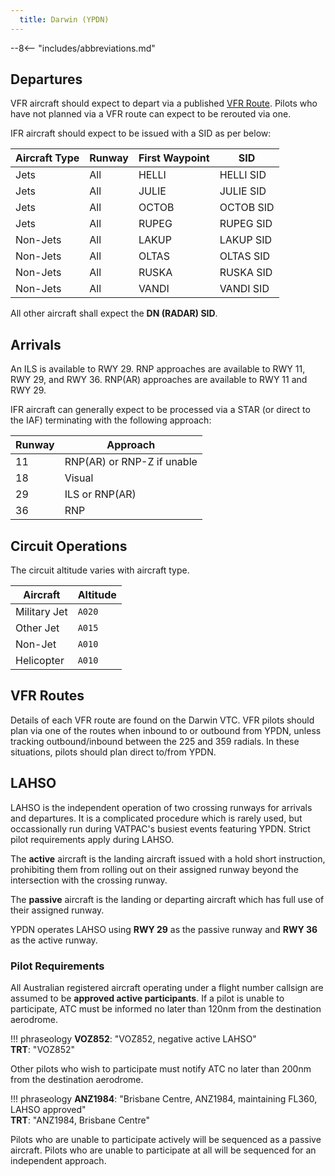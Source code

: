 ```yaml
---
  title: Darwin (YPDN)
---
```


--8<-- "includes/abbreviations.md"

## Departures
VFR aircraft should expect to depart via a published [VFR Route](#vfr-routes). Pilots who have not planned via a VFR route can expect to be rerouted via one.

IFR aircraft should expect to be issued with a SID as per below:

| Aircraft Type | Runway | First Waypoint | SID |
| --- | --- | --- | --- |
| Jets | All | HELLI | HELLI SID |
| Jets | All | JULIE | JULIE SID |
| Jets | All | OCTOB | OCTOB SID |
| Jets | All | RUPEG | RUPEG SID |
| Non-Jets | All | LAKUP | LAKUP SID |
| Non-Jets | All | OLTAS | OLTAS SID |
| Non-Jets | All | RUSKA | RUSKA SID |
| Non-Jets | All | VANDI | VANDI SID |

All other aircraft shall expect the **DN (RADAR) SID**.

## Arrivals
An ILS is available to RWY 29. RNP approaches are available to RWY 11, RWY 29, and RWY 36. RNP(AR) approaches are available to RWY 11 and RWY 29.

IFR aircraft can generally expect to be processed via a STAR (or direct to the IAF) terminating with the following approach:

| Runway | Approach |
| --- | --- |
| 11 | RNP(AR) or RNP-Z if unable |
| 18 | Visual |
| 29 | ILS or RNP(AR) |
| 36 | RNP |

## Circuit Operations
The circuit altitude varies with aircraft type.

| Aircraft | Altitude |
| --- | --- |
| Military Jet | `A020` |
| Other Jet | `A015` |
| Non-Jet | `A010` |
| Helicopter | `A010` |

## VFR Routes
Details of each VFR route are found on the Darwin VTC. VFR pilots should plan via one of the routes when inbound to or outbound from YPDN, unless tracking outbound/inbound between the 225 and 359 radials. In these situations, pilots should plan direct to/from YPDN.

## LAHSO
LAHSO is the independent operation of two crossing runways for arrivals and departures. It is a complicated procedure which is rarely used, but occassionally run during VATPAC's busiest events featuring YPDN. Strict pilot requirements apply during LAHSO.

The **active** aircraft is the landing aircraft issued with a hold short instruction, prohibiting them from rolling out on their assigned runway beyond the intersection with the crossing runway.

The **passive** aircraft is the landing or departing aircraft which has full use of their assigned runway.

YPDN operates LAHSO using **RWY 29** as the passive runway and **RWY 36** as the active runway.

### Pilot Requirements
All Australian registered aircraft operating under a flight number callsign are assumed to be **approved active participants**. If a pilot is unable to participate, ATC must be informed no later than 120nm from the destination aerodrome.

!!! phraseology
    **VOZ852**: "VOZ852, negative active LAHSO"  
    **TRT**: "VOZ852"

Other pilots who wish to participate must notify ATC no later than 200nm from the destination aerodrome.

!!! phraseology
    **ANZ1984**: "Brisbane Centre, ANZ1984, maintaining FL360, LAHSO approved"  
    **TRT**: "ANZ1984, Brisbane Centre"

Pilots who are unable to participate actively will be sequenced as a passive aircraft. Pilots who are unable to participate at all will be sequenced for an independent approach.